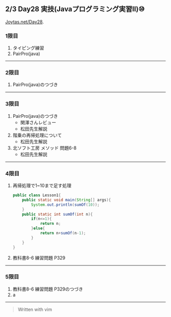 ## 2/3 Day28 実技(Javaプログラミング実習Ⅱ)⑩
[Joytas.net/Day28](https://joytas.net/%e8%a8%93%e7%b7%b4/day28).
### 1限目
1. タイピング練習
1. PairPro(java)
---
### 2限目
1. PairPro(java)のつづき
---
### 3限目
1. PairPro(java)のつづき
	- 関澤さんレビュー
	- 松田先生解説
1. 階乗の再帰処理について
	- 松田先生解説
1. 北ソフト工房 メソッド 問題6-8
	- 松田先生解説
---
### 4限目
1. 再帰処理で1~10まで足す処理
	~~~java
	public class Lesson1{
		public static void main(String[] args){
			System.out.println(sumOf(10));
		}
		public static int sumOf(int n){
			if(n<=1){
				return n;
			}else{
				return n+sumOf(n-1);
			}
		}
	}
	~~~
1. 教科書8-6 練習問題 P329
---
### 5限目
1. 教科書8-6 練習問題 P329のつづき
1. a
---
> Written with vim
